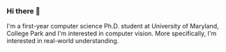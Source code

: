 ### Hi there 👋
I'm a first-year computer science Ph.D. student at University of Maryland, College Park and I'm interested in computer vision. More specifically, I'm interested in real-world understanding.

<!--
**daniekpo/daniekpo** is a ✨ _special_ ✨ repository because its `README.md` (this file) appears on your GitHub profile.

Here are some ideas to get you started:

- 🔭 I’m currently working on ...
- 🌱 I’m currently learning ...
- 👯 I’m looking to collaborate on Abhinav Shri
- 🤔 I’m looking for help with ...
- 💬 Ask me about ...
- 📫 How to reach me: ...
- 😄 Pronouns: ...
- ⚡ Fun fact: ...
-->
